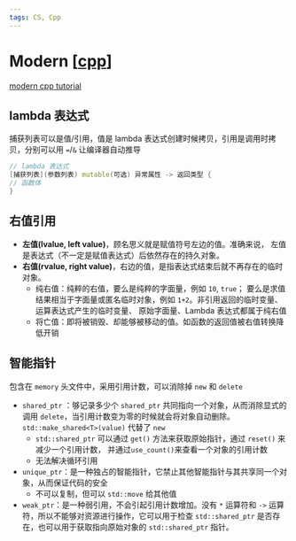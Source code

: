 ```yaml
---
tags: CS, Cpp
---
```

# Modern [[cpp]]

[modern cpp tutorial](https://github.com/changkun/modern-cpp-tutorial)

## lambda 表达式

捕获列表可以是值/引用，值是 lambda 表达式创建时候拷贝，引用是调用时拷贝，分别可以用 `=`/`&` 让编译器自动推导

```cpp
// lambda 表达式
[捕获列表](参数列表) mutable(可选) 异常属性 -> 返回类型 {
// 函数体
}
```

## 右值引用

- **左值(lvalue, left value)**，顾名思义就是赋值符号左边的值。准确来说， 左值是表达式（不一定是赋值表达式）后依然存在的持久对象。
- **右值(rvalue, right value)**，右边的值，是指表达式结束后就不再存在的临时对象。
  - 纯右值：纯粹的右值，要么是纯粹的字面量，例如 `10`, `true`； 要么是求值结果相当于字面量或匿名临时对象，例如 `1+2`。非引用返回的临时变量、运算表达式产生的临时变量、 原始字面量、Lambda 表达式都属于纯右值
  - 将亡值：即将被销毁、却能够被移动的值。如函数的返回值被右值转换降低开销

## 智能指针

包含在 `memory` 头文件中，采用引用计数，可以消除掉 `new` 和 `delete`

- `shared_ptr` ：够记录多少个 `shared_ptr` 共同指向一个对象，从而消除显式的调用 `delete`，当引用计数变为零的时候就会将对象自动删除。`std::make_shared<T>(value)` 代替了 `new`
  - `std::shared_ptr` 可以通过 `get()` 方法来获取原始指针，通过 `reset()` 来减少一个引用计数， 并通过`use_count()`来查看一个对象的引用计数
  - 无法解决循环引用
- `unique_ptr`：是一种独占的智能指针，它禁止其他智能指针与其共享同一个对象，从而保证代码的安全
  - 不可以复制，但可以 `std::move` 给其他值
- `weak_ptr`：是一种弱引用，不会引起引用计数增加。没有 `*` 运算符和 `->` 运算符，所以不能够对资源进行操作，它可以用于检查 `std::shared_ptr` 是否存在，也可以用于获取指向原始对象的 `std::shared_ptr` 指针。

[//begin]: # "Autogenerated link references for markdown compatibility"
[Cpp]: cpp.md "Cpp"
[//end]: # "Autogenerated link references"